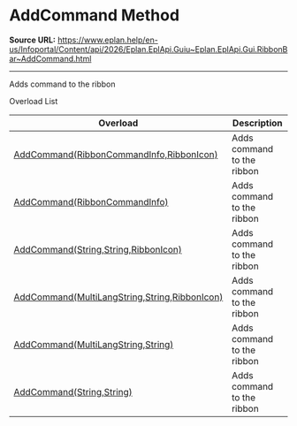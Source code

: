 # AddCommand Method

**Source URL:** https://www.eplan.help/en-us/Infoportal/Content/api/2026/Eplan.EplApi.Guiu~Eplan.EplApi.Gui.RibbonBar~AddCommand.html

---

Adds command to the ribbon

Overload List

| Overload | Description |
| --- | --- |
| [AddCommand(RibbonCommandInfo,RibbonIcon)](Eplan.EplApi.Guiu~Eplan.EplApi.Gui.RibbonBar~AddCommand(RibbonCommandInfo,RibbonIcon).html) | Adds command to the ribbon |
| [AddCommand(RibbonCommandInfo)](Eplan.EplApi.Guiu~Eplan.EplApi.Gui.RibbonBar~AddCommand(RibbonCommandInfo).html) | Adds command to the ribbon |
| [AddCommand(String,String,RibbonIcon)](Eplan.EplApi.Guiu~Eplan.EplApi.Gui.RibbonBar~AddCommand(String,String,RibbonIcon).html) | Adds command to the ribbon |
| [AddCommand(MultiLangString,String,RibbonIcon)](Eplan.EplApi.Guiu~Eplan.EplApi.Gui.RibbonBar~AddCommand(MultiLangString,String,RibbonIcon).html) | Adds command to the ribbon |
| [AddCommand(MultiLangString,String)](Eplan.EplApi.Guiu~Eplan.EplApi.Gui.RibbonBar~AddCommand(MultiLangString,String).html) | Adds command to the ribbon |
| [AddCommand(String,String)](Eplan.EplApi.Guiu~Eplan.EplApi.Gui.RibbonBar~AddCommand(String,String).html) | Adds command to the ribbon |
